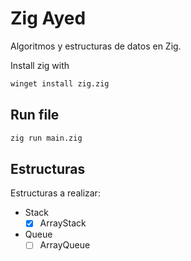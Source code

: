 # Zig Ayed

Algoritmos y estructuras de datos en Zig.

Install zig with

```sh
winget install zig.zig
```

## Run file

```sh
zig run main.zig
```

## Estructuras

Estructuras a realizar:

- Stack
  - [x] ArrayStack
- Queue
  - [ ] ArrayQueue

